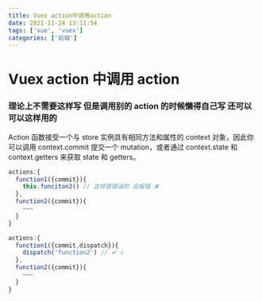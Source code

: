```yaml
---
title: Vuex action中调用action
date: 2021-11-24 13:11:54
tags: ['vue', 'vuex']
categories: ['前端']
---
```


# Vuex action 中调用 action

### 理论上不需要这样写 但是调用别的 action 的时候懒得自己写 还可以可以这样用的

Action 函数接受一个与 store 实例具有相同方法和属性的 context 对象，因此你可以调用 context.commit 提交一个 mutation，或者通过 context.state 和 context.getters 来获取 state 和 getters。

```js
actions:{
  function1({commit}){
    this.funciton2() // 这样是错误的 会报错 ✘
  },
  function2({commit}){
    ~~~
  }
}
```

```js
actions:{
  function1({commit,dispatch}){
    dispatch('function2') // ✔ √
  },
  function2({commit}){
    ~~~
  }
}
```
